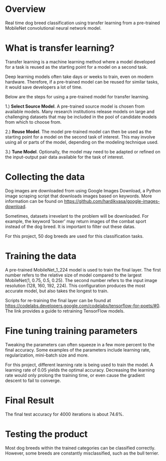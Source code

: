 # Overview

Real time dog breed classification using transfer learning from a pre-trained MobileNet convolutional neural network model.  

# What is transfer learning?

Transfer learning is a machine learning method where a model developed for a task is reused as the starting point for a model on a second task.

Deep learning models often take days or weeks to train, even on modern hardware. Therefore, if a pre-trained model can be reused for similar tasks, it would save developers a lot of time.

Below are the steps for using a pre-trained model for transfer learning.

1.) **Select Source Model**. A pre-trained source model is chosen from available models. Many research institutions release models on large and challenging datasets that may be included in the pool of candidate models from which to choose from.

2.) **Reuse Model**. The model pre-trained model can then be used as the starting point for a model on the second task of interest. This may involve using all or parts of the model, depending on the modeling technique used.

3.) **Tune Model**. Optionally, the model may need to be adapted or refined on the input-output pair data available for the task of interest.

# Collecting the data

Dog images are downloaded from using Google Images Download, a Python image scraping script that downloads images based on keywords. More information can be found on https://github.com/hardikvasa/google-images-download.

Sometimes, datasets irrevelant to the problem will be downloaded. For example, the keyword 'boxer' may return images of the combat sport instead of the dog breed. It is important to filter out these datas.

For this project, 50 dog breeds are used for this classification tasks. 

# Training the data

A pre-trained MobileNet_1_224 model is used to train the final layer. The first number refers to the relative size of model compared to the largest MobileNet(1, 0.75, 0.5, 0.25). The second number refers to the input image resolution (128, 160, 192, 224). This configuration produces the most accurate model, but also takes the longest to train. 

Scripts for re-training the final layer can be found at https://codelabs.developers.google.com/codelabs/tensorflow-for-poets/#0. The link provides a guide to retraining TensorFlow models.

# Fine tuning training parameters

Tweaking the parameters can often squeeze in a few more percent to the final accuracy. Some examples of the parameters include learning rate, regularization, mini-batch size and more. 

For this project, different learning rate is being used to train the model. A learning rate of 0.05 yields the optimal accuracy. Decreasing the learning rate would only prolong the training time, or even cause the gradient descent to fail to converge.

# Final Result

The final test accuracy for 4000 iterations is about 74.6%.


# Testing the product

Most dog breeds within the trained categories can be classified correctly. However, some breeds are constantly misclassified, such as the bull terrier.

